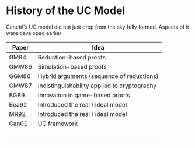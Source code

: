 # History of the UC Model

Canetti's UC model did not just drop from the sky fully formed. Aspects of it were developed earlier

| Paper | Idea                                         |
| ----- | -------------------------------------------- |
| GM84  | Reduction-based proofs                       |
| GMW86 | Simulation-based proofs                      |
| GGM86 | Hybrid arguments (sequence of reductions)    |
| GMW87 | Indistinguishability applied to cryptography |
| BG89  | Innovation in game-based proofs              |
| Bea92 | Introduced the real / ideal model            |
| MR92  | Introduced the real / ideal model            |
| Can01 | UC framework                                 |
|       |                                              |
|       |                                              |
|       |                                              |
|       |                                              |
|       |                                              |
|       |                                              |